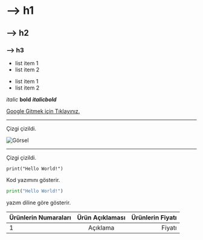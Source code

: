 # --> h1
## --> h2
### --> h3

- list item 1
- list item 2

* list item 1 
* list item 2

*italic*
**bold**
***italicbold***

[Google Gitmek için Tıklayınız.](https://www.google.com.tr/?hl=tr)

--------------------------------------------------------------------------------------------------------------
Çizgi çizildi.

![Görsel](https://tr.wikipedia.org/wiki/Winx_Club#/media/Dosya:Winx_Club_Nickelodeon_Logo.svg)

***
Çizgi çizildi.

```
print("Hello World!")
```

Kod yazımını gösterir.

```python
print("Hello World!")
```
yazım diline göre gösterir.

| Ürünlerin Numaraları| Ürün Açıklaması| Ürünlerin Fiyatı|
| :--- | :---: | ---: |
| 1 | Açıklama | Fiyatı |



